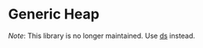 # Generic Heap

_Note_: This library is no longer maintained. Use [ds](https://github.com/aslrousta/ds) instead.
